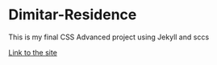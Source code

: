# Dimitar-Residence
This is my final CSS Advanced project using Jekyll and sccs

[Link to the site](https://iamdimitarkolev7.github.io/)
